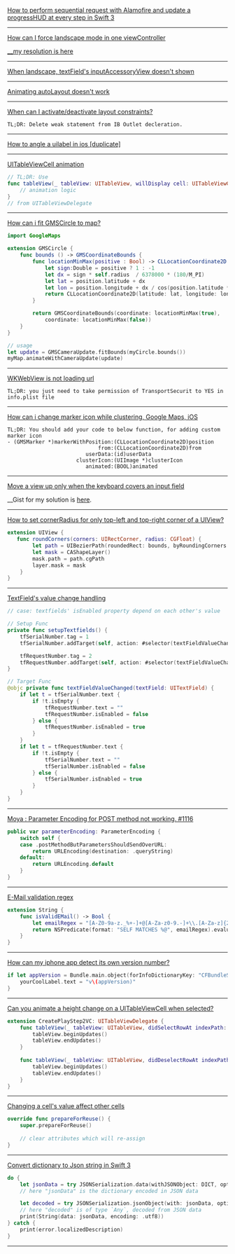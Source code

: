 [How to perform sequential request with Alamofire and update a progressHUD at every step in Swift 3](https://stackoverflow.com/questions/40555188/how-to-perform-sequential-request-with-alamofire-and-update-a-progresshud-at-eve)

---

[How can I force landscape mode in one viewController](https://stackoverflow.com/a/48490331/1545139)

[__my resolution is here](https://stackoverflow.com/a/53263160/1545139)

---

[When landscape, textField's inputAccessoryView doesn't shown](https://stackoverflow.com/a/46421548/1545139)

---

[Animating autoLayout doesn't work](https://stackoverflow.com/questions/32170893/animate-autolayout-constraints-doesnt-work-on-ios-7)

---

[When can I activate/deactivate layout constraints?](https://stackoverflow.com/a/28717185/1545139)
```
TL;DR: Delete weak statement from IB Outlet decleration.
```

---

[How to angle a uilabel in ios [duplicate]](https://stackoverflow.com/a/17523030/1545139)

---

[UITableViewCell animation](https://stackoverflow.com/a/46928194/1545139)
```swift
// TL;DR: Use 
func tableView(_ tableView: UITableView, willDisplay cell: UITableViewCell, forRowAt indexPath: IndexPath) {
    // animation logic
}
// from UITableViewDelegate
```

---

[How can i fit GMSCircle to map?](https://stackoverflow.com/a/35257534/1545139)
```swift
import GoogleMaps

extension GMSCircle {
    func bounds () -> GMSCoordinateBounds {
        func locationMinMax(positive : Bool) -> CLLocationCoordinate2D {
            let sign:Double = positive ? 1 : -1
            let dx = sign * self.radius  / 6378000 * (180/M_PI)
            let lat = position.latitude + dx
            let lon = position.longitude + dx / cos(position.latitude * M_PI/180)   
            return CLLocationCoordinate2D(latitude: lat, longitude: lon)
        }

        return GMSCoordinateBounds(coordinate: locationMinMax(true),
            coordinate: locationMinMax(false))
    }
}

// usage
let update = GMSCameraUpdate.fitBounds(myCircle.bounds())
myMap.animateWithCameraUpdate(update)
```

---

[WKWebView is not loading url](https://stackoverflow.com/a/47605305/1545139)
```
TL;DR: you just need to take permission of TransportSecurit to YES in info.plist file
```

---

[How can i change marker icon while clustering, Google Maps, iOS](https://stackoverflow.com/a/39788560/1545139)
```
TL;DR: You should add your code to below function, for adding custom marker icon
- (GMSMarker *)markerWithPosition:(CLLocationCoordinate2D)position
                             from:(CLLocationCoordinate2D)from
                         userData:(id)userData
                      clusterIcon:(UIImage *)clusterIcon
                         animated:(BOOL)animated
```

---

[Move a view up only when the keyboard covers an input field](https://stackoverflow.com/a/28813720)

__Gist for my solution is [here](https://gist.github.com/uy/783ab5bbeeea84a5a4288d12384b05a3).

---

[How to set cornerRadius for only top-left and top-right corner of a UIView?](https://stackoverflow.com/a/41197790)
```swift
extension UIView {
   func roundCorners(corners: UIRectCorner, radius: CGFloat) {
        let path = UIBezierPath(roundedRect: bounds, byRoundingCorners: corners, cornerRadii: CGSize(width: radius, height: radius))
        let mask = CAShapeLayer()
        mask.path = path.cgPath
        layer.mask = mask
    }
}
```

---

[TextField's value change handling](https://stackoverflow.com/a/34783809)
```swift
// case: textfields' isEnabled property depend on each other's value

// Setup Func
private func setupTextfields() {
    tfSerialNumber.tag = 1
    tfSerialNumber.addTarget(self, action: #selector(textFieldValueChanged(textField:)), for: .editingChanged)

    tfRequestNumber.tag = 2
    tfRequestNumber.addTarget(self, action: #selector(textFieldValueChanged(textField:)), for: .editingChanged)
}

// Target Func
@objc private func textFieldValueChanged(textField: UITextField) {
    if let t = tfSerialNumber.text {
        if !t.isEmpty {
            tfRequestNumber.text = ""
            tfRequestNumber.isEnabled = false
        } else {
            tfRequestNumber.isEnabled = true
        }
    }
    if let t = tfRequestNumber.text {
        if !t.isEmpty {
            tfSerialNumber.text = ""
            tfSerialNumber.isEnabled = false
        } else {
            tfSerialNumber.isEnabled = true
        }
    }
}
```

---

[Moya : Parameter Encoding for POST method not working. #1116](https://github.com/Moya/Moya/issues/1116)
```swift
public var parameterEncoding: ParameterEncoding {
    switch self {
    case .postMethodButParametersShouldSendOverURL:
        return URLEncoding(destination: .queryString)
    default:
        return URLEncoding.default
    }
}
```

---

[E-Mail validation regex](https://emailregex.com/)
```swift
extension String {
    func isValidEMail() -> Bool {
        let emailRegex = "[A-Z0-9a-z._%+-]+@[A-Za-z0-9.-]+\\.[A-Za-z]{2,64}"
        return NSPredicate(format: "SELF MATCHES %@", emailRegex).evaluate(with: self)
    }
}
```

---

[How can my iphone app detect its own version number?](https://stackoverflow.com/a/18669222/1545139)
```swift
if let appVersion = Bundle.main.object(forInfoDictionaryKey: "CFBundleShortVersionString") as? String {
    yourCoolLabel.text = "v\(appVersion)"
}
```

---

[Can you animate a height change on a UITableViewCell when selected?](https://stackoverflow.com/questions/460014/can-you-animate-a-height-change-on-a-uitableviewcell-when-selected)
```swift
extension CreatePlayStep2VC: UITableViewDelegate {
    func tableView(_ tableView: UITableView, didSelectRowAt indexPath: IndexPath) {
        tableView.beginUpdates()
        tableView.endUpdates()
    }
    
    func tableView(_ tableView: UITableView, didDeselectRowAt indexPath: IndexPath) {
        tableView.beginUpdates()
        tableView.endUpdates()
    }
}
```

---

[Changing a cell's value affect other cells](https://medium.com/ios-seminar/why-we-use-dequeuereusablecellwithidentifier-ce7fd97cde8e)
```swift
override func prepareForReuse() {
    super.prepareForReuse()
    
    // clear attributes which will re-assign
}
```

---

[Convert dictionary to Json string in Swift 3](https://stackoverflow.com/a/40210586/1545139)
```swift
do {
    let jsonData = try JSONSerialization.data(withJSONObject: DICT, options: .prettyPrinted)
    // here "jsonData" is the dictionary encoded in JSON data

    let decoded = try JSONSerialization.jsonObject(with: jsonData, options: [])
    // here "decoded" is of type `Any`, decoded from JSON data
    print(String(data: jsonData, encoding: .utf8))
} catch {
    print(error.localizedDescription)
}
```

---
